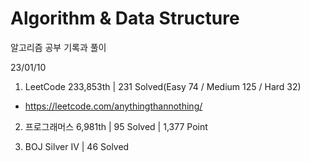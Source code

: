 # Algorithm & Data Structure

알고리즘 공부 기록과 풀이

23/01/10

1. LeetCode 233,853th | 231 Solved(Easy 74 / Medium 125 / Hard 32)
- https://leetcode.com/anythingthannothing/

2. 프로그래머스 6,981th | 95 Solved | 1,377 Point

3. BOJ Silver IV | 46 Solved